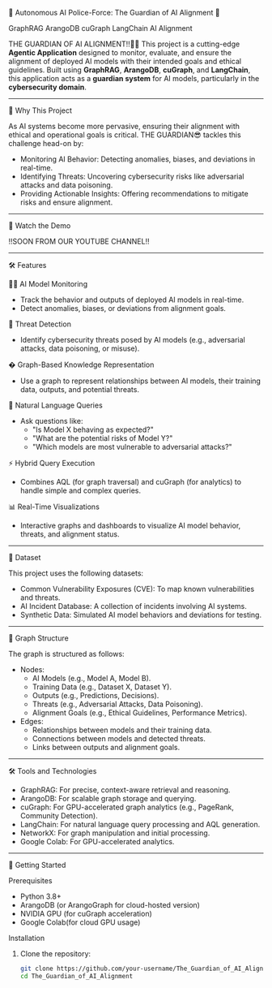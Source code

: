 🚨 Autonomous AI Police-Force: The Guardian of AI Alignment 🚨

GraphRAG
ArangoDB
cuGraph
LangChain
AI Alignment

THE GUARDIAN OF AI ALIGNMENT!!🤯🤯 This project is a cutting-edge **Agentic Application** designed to monitor, evaluate, and ensure the alignment of deployed AI models with their intended goals and ethical guidelines. Built using **GraphRAG**, **ArangoDB**, **cuGraph**, and **LangChain**, this application acts as a **guardian system** for AI models, particularly in the **cybersecurity domain**.

---

🌟 Why This Project

As AI systems become more pervasive, ensuring their alignment with ethical and operational goals is critical. THE GUARDIAN😎 tackles this challenge head-on by:
- Monitoring AI Behavior: Detecting anomalies, biases, and deviations in real-time.
- Identifying Threats: Uncovering cybersecurity risks like adversarial attacks and data poisoning.
- Providing Actionable Insights: Offering recommendations to mitigate risks and ensure alignment.

---

🎥 Watch the Demo

!!SOON FROM OUR YOUTUBE CHANNEL!!

---

🛠️ Features

🕵️‍♂️ AI Model Monitoring
- Track the behavior and outputs of deployed AI models in real-time.
- Detect anomalies, biases, or deviations from alignment goals.

🚨 Threat Detection
- Identify cybersecurity threats posed by AI models (e.g., adversarial attacks, data poisoning, or misuse).

� Graph-Based Knowledge Representation
- Use a graph to represent relationships between AI models, their training data, outputs, and potential threats.

💬 Natural Language Queries
- Ask questions like:
  - "Is Model X behaving as expected?"
  - "What are the potential risks of Model Y?"
  - "Which models are most vulnerable to adversarial attacks?"

⚡ Hybrid Query Execution
- Combines AQL (for graph traversal) and cuGraph (for analytics) to handle simple and complex queries.

📊 Real-Time Visualizations
- Interactive graphs and dashboards to visualize AI model behavior, threats, and alignment status.

---

📂 Dataset

This project uses the following datasets:
- Common Vulnerability Exposures (CVE): To map known vulnerabilities and threats.
- AI Incident Database: A collection of incidents involving AI systems.
- Synthetic Data: Simulated AI model behaviors and deviations for testing.

---

🧩 Graph Structure

The graph is structured as follows:
- Nodes:
  - AI Models (e.g., Model A, Model B).
  - Training Data (e.g., Dataset X, Dataset Y).
  - Outputs (e.g., Predictions, Decisions).
  - Threats (e.g., Adversarial Attacks, Data Poisoning).
  - Alignment Goals (e.g., Ethical Guidelines, Performance Metrics).
- Edges:
  - Relationships between models and their training data.
  - Connections between models and detected threats.
  - Links between outputs and alignment goals.

---

🛠️ Tools and Technologies

- GraphRAG: For precise, context-aware retrieval and reasoning.
- ArangoDB: For scalable graph storage and querying.
- cuGraph: For GPU-accelerated graph analytics (e.g., PageRank, Community Detection).
- LangChain: For natural language query processing and AQL generation.
- NetworkX: For graph manipulation and initial processing.
- Google Colab: For GPU-accelerated analytics.

---

🚀 Getting Started

Prerequisites
- Python 3.8+
- ArangoDB (or ArangoGraph for cloud-hosted version)
- NVIDIA GPU (for cuGraph acceleration)
- Google Colab(for cloud GPU usage)

Installation
1. Clone the repository:
   ```bash
   git clone https://github.com/your-username/The_Guardian_of_AI_Alignment.git
   cd The_Guardian_of_AI_Alignment
